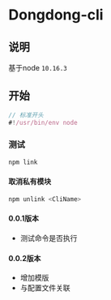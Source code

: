 # Dongdong-cli

## 说明

基于node `10.16.3`

## 开始

```js
// 标准开头
#!/usr/bin/env node
```

### 测试

```sh
npm link
```

#### 取消私有模块

```sh
npm unlink <CliName>
```

#### 0.0.1版本

* 测试命令是否执行

#### 0.0.2版本

* 增加模版
* 与配置文件关联
